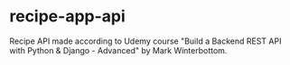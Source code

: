 # recipe-app-api
Recipe API made according to Udemy course "Build a Backend REST API with Python &amp; Django - Advanced" by Mark Winterbottom.
